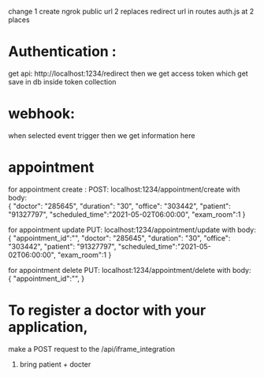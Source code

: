 change 
1 create ngrok public url
2 replaces redirect url in routes auth.js at 2 places 

#  Authentication :
get api:
http://localhost:1234/redirect
then we get access token
which get save in db inside token collection

#  webhook:
when selected event trigger then we get information here

# appointment
for appointment create :
POST:  localhost:1234/appointment/create
with body:  
 {
   "doctor": "285645",
   "duration": "30",
   "office":  "303442",
   "patient": "91327797",
   "scheduled_time":"2021-05-02T06:00:00",
   "exam_room":1
}


for appointment update
PUT:  localhost:1234/appointment/update
with body:  
 {
   "appointment_id":"",
   "doctor": "285645",
   "duration": "30",
   "office":  "303442",
   "patient": "91327797",
   "scheduled_time":"2021-05-02T06:00:00",
   "exam_room":1
}

for appointment delete
PUT:  localhost:1234/appointment/delete
with body:  
 {
   "appointment_id":"",
 }

# To register a doctor with your application,
 make a POST request to the /api/iframe_integration



1) bring patient + docter 





